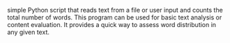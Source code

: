  simple Python script that reads text from a file or user input and counts the total number of words.
 This program can be used for basic text analysis or content evaluation. 
 It provides a quick way to assess word distribution in any given text.

